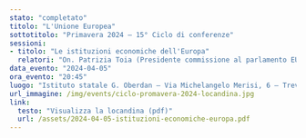 ```yaml
---
stato: "completato"
titolo: "L'Unione Europea"
sottotitolo: "Primavera 2024 — 15° Ciclo di conferenze"
sessioni:
- titolo: "Le istituzioni economiche dell'Europa"
  relatori: "On. Patrizia Toia (Presidente commissione al parlamento EU)"
data_evento: "2024-04-05"
ora_evento: "20:45"
luogo: "Istituto statale G. Oberdan — Via Michelangelo Merisi, 6 — Treviglio (BG)"
url_immagine: /img/events/ciclo-promavera-2024-locandina.jpg
link:
  testo: "Visualizza la locandina (pdf)"
  url: /assets/2024-04-05-istituzioni-economiche-europa.pdf
---
```

